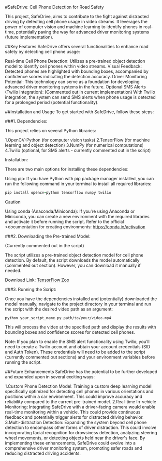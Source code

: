 #SafeDrive: Cell Phone Detection for Road Safety

This project, SafeDrive, aims to contribute to the fight against distracted driving by detecting cell phone usage in video streams. It leverages the power of computer vision and machine learning to identify phones in real-time, potentially paving the way for advanced driver monitoring systems (future implementation).

##Key Features
SafeDrive offers several functionalities to enhance road safety by detecting cell phone usage:

Real-time Cell Phone Detection: Utilizes a pre-trained object detection model to identify cell phones within video streams.
Visual Feedback: Detected phones are highlighted with bounding boxes, accompanied by confidence scores indicating the detection accuracy.
Driver Monitoring Potential: This technology can serve as a foundation for developing advanced driver monitoring systems in the future.
Optional SMS Alerts (Twilio Integration): (Commented out in current implementation) With Twilio integration, the system can send SMS alerts when phone usage is detected for a prolonged period (potential functionality).

##Installation and Usage
To get started with SafeDrive, follow these steps:

###1. Dependencies:

This project relies on several Python libraries:

1.OpenCV-Python (for computer vision tasks)
2.TensorFlow (for machine learning and object detection)
3.NumPy (for numerical computations)
4.Twilio (optional, for SMS alerts - currently commented out in the script)

Installation:

There are two main options for installing these dependencies:

Using pip: If you have Python with pip package manager installed, you can run the following command in your terminal to install all required libraries:
```ruby
pip install opencv-python tensorflow numpy twilio
```
> [!CAUTION]
>Using conda (Anaconda/Miniconda): If you're using Anaconda or Miniconda, you can create a new environment with the required libraries and activate it before running the script. Refer to the official >documentation for creating environments: https://conda.io/activation

###2. Downloading the Pre-trained Model:

(Currently commented out in the script)

The script utilizes a pre-trained object detection model for cell phone detection. By default, the script downloads the model automatically (commented out section). However, you can download it manually if needed.

Download Link: [TensorFlow Zoo](https://github.com/tensorflow/models/blob/master/research/object_detection/g3doc/tf2_detection_zoo.md)

###3. Running the Script:

Once you have the dependencies installed and (potentially) downloaded the model manually, navigate to the project directory in your terminal and run the script with the desired video path as an argument:
```
python your_script_name.py path/to/your/video.mp4
```
This will process the video at the specified path and display the results with bounding boxes and confidence scores for detected cell phones.

Note: If you plan to enable the SMS alert functionality using Twilio, you'll need to create a Twilio account and obtain your account credentials (SID and Auth Token). These credentials will need to be added to the script (currently commented out sections) and your environment variables before running the script.

##Future Enhancements
SafeDrive has the potential to be further developed and expanded upon in several exciting ways:

1.Custom Phone Detection Model: Training a custom deep learning model specifically optimized for detecting cell phones in various orientations and positions within a car environment. This could improve accuracy and reliability compared to the current pre-trained model.
2.Real-time In-vehicle Monitoring: Integrating SafeDrive with a driver-facing camera would enable real-time monitoring within a vehicle. This could provide continuous feedback and potentially trigger alerts for distracted driving behavior.
3.Multi-distraction Detection: Expanding the system beyond cell phone detection to encompass other forms of driver distraction. This could involve incorporating facial recognition for drowsiness detection, analyzing steering wheel movements, or detecting objects held near the driver's face.
By implementing these enhancements, SafeDrive could evolve into a comprehensive driver monitoring system, promoting safer roads and reducing distracted driving accidents.
